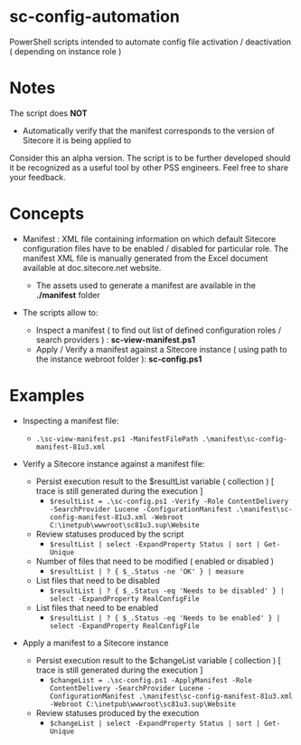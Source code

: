 # sc-config-automation
PowerShell scripts intended to automate config file activation / deactivation ( depending on instance role )

# Notes
The script does **NOT**
- Automatically verify that the manifest corresponds to the version of Sitecore it is being applied to

Consider this an alpha version. The script is to be further developed should it be recognized as a useful tool by other PSS engineers. Feel free to share your feedback.

# Concepts

- Manifest : XML file containing information on which default Sitecore configuration files have to be enabled / disabled for particular role. The manifest XML file is manually generated from the Excel document available at doc.sitecore.net website. 
  - The assets used to generate a manifest are available in the **./manifest** folder

- The scripts allow to:
  - Inspect a manifest ( to find out list of defined configuration roles / search providers ) : **sc-view-manifest.ps1**
  - Apply / Verify a manifest against a Sitecore instance ( using path to the instance webroot folder ): **sc-config.ps1**

# Examples
- Inspecting a manifest file:
  - `.\sc-view-manifest.ps1 -ManifestFilePath .\manifest\sc-config-manifest-81u3.xml`

- Verify a Sitecore instance against a manifest file: 
  - Persist execution result to the $resultList variable ( collection ) [ trace is still generated during the execution ]
    - `$resultList = .\sc-config.ps1 -Verify -Role ContentDelivery -SearchProvider Lucene -ConfigurationManifest .\manifest\sc-config-manifest-81u3.xml -Webroot C:\inetpub\wwwroot\sc81u3.sup\Website`
  - Review statuses produced by the script
    - `$resultList | select -ExpandProperty Status | sort | Get-Unique`
  - Number of files that need to be modified ( enabled or disabled )
    - `$resultList | ? { $_.Status -ne 'OK' } | measure`
  - List files that need to be disabled
    - `$resultList | ? { $_.Status -eq 'Needs to be disabled' } | select -ExpandProperty RealConfigFile`
  - List files that need to be enabled
    - `$resultList | ? { $_.Status -eq 'Needs to be enabled' } | select -ExpandProperty RealConfigFile`

- Apply a manifest to a Sitecore instance
  - Persist execution result to the $changeList variable ( collection ) [ trace is still generated during the execution ]
    - `$changeList = .\sc-config.ps1 -ApplyManifest -Role ContentDelivery -SearchProvider Lucene -ConfigurationManifest .\manifest\sc-config-manifest-81u3.xml -Webroot C:\inetpub\wwwroot\sc81u3.sup\Website`
  - Review statuses produced by the execution
    - `$changeList | select -ExpandProperty Status | sort | Get-Unique`
